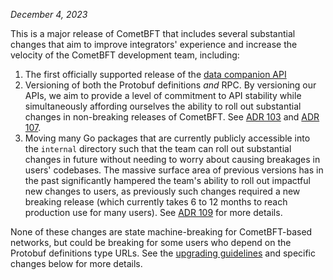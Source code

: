 *December 4, 2023*

This is a major release of CometBFT that includes several substantial changes
that aim to improve integrators' experience and increase the velocity of the CometBFT
development team, including:

1. The first officially supported release of the [data companion
   API](./docs/architecture/adr-101-data-companion-pull-api.md)
2. Versioning of both the Protobuf definitions _and_ RPC. By versioning our
   APIs, we aim to provide a level of commitment to API stability while
   simultaneously affording ourselves the ability to roll out substantial
   changes in non-breaking releases of CometBFT. See [ADR
   103](./docs/architecture/adr-103-proto-versioning.md) and [ADR
   107](./docs/architecture/adr-107-betaize-proto-versions.md).
3. Moving many Go packages that are currently publicly accessible into the
   `internal` directory such that the team can roll out substantial changes in
   future without needing to worry about causing breakages in users' codebases.
   The massive surface area of previous versions has in the past significantly
   hampered the team's ability to roll out impactful new changes to users, as
   previously such changes required a new breaking release (which currently
   takes 6 to 12 months to reach production use for many users). See [ADR
   109](./docs/architecture/adr-109-reduce-go-api-surface.md) for more details.

None of these changes are state machine-breaking for CometBFT-based networks,
but could be breaking for some users who depend on the Protobuf definitions type
URLs. See the [upgrading guidelines](./UPGRADING.md) and specific changes below
for more details.
